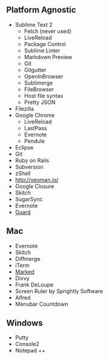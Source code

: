 ## Platform Agnostic
* Sublime Text 2
    * Fetch (never used)
    * LiveReload
    * Package Control
    * Sublime Linter
    * Markdown Preview
    * Git
    * Gitgutter
    * OpenInBrowser
    * Sublimerge
    * FileBrowser
    * Host file syntax
    * Pretty JSON
* Filezilla
* Google Chrome
    * LiveReload
    * LastPass
    * Evernote
    * Pendule
* Eclipse
* Git
* Ruby on Rails
* Subversion
* zShell
* http://yeoman.io/
* Google Closure
* Skitch
* SugarSync
* Evernote
* [Guard](https://github.com/guard/guard)

## Mac
* Evernote
* Skitch
* Diffmerge
* iTerm
* [Marked](http://markedapp.com)
* Divvy
* Frank DeLoupe
* Screen Ruler by Sprightly Software
* Alfred
* Menubar Countdown

## Windows
* Putty
* Console2
* Notepad ++
